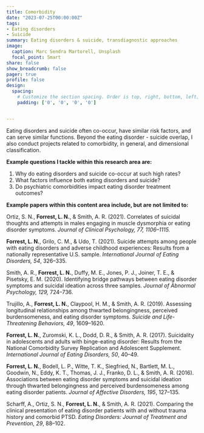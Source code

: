 ```yaml
---
title: Comorbidity
date: "2023-07-25T00:00:00Z"
tags:
- Eating disorders
- Suicide
summary: Eating disorders & suicide, transdiagnostic approaches
image:
  caption: Marc Sendra Martorell, Unsplash
  focal_point: Smart
share: false
show_breadcrumb: false
pager: true
profile: false
design: 
  spacing:
    # Customize the section spacing. Order is top, right, bottom, left; this doesn't really work though.
    padding: ['0', '0', '0', '0']


---
```

Eating disorders and suicide often co-occur, have similar risk factors, and can serve similar functions. Beyond the eating disorder - suicide overlap, I also conduct projects related to comorbidity, in general, and dimensional classification. 

**Example questions I tackle within this research area are:**
1. Why do eating disorders and suicide co-occur at such high rates?
2. What factors influence both eating disorders and suicide?
3. Do psychiatric comorbidities impact eating disorder treatment outcomes?

**Example papers within this content area include, but are not limited to:**

Ortiz, S. N., **Forrest, L. N.**, & Smith, A. R. (2021). Correlates of suicidal thoughts and attempts in males engaging in muscle dysmorphia or eating disorder symptoms. *Journal of Clinical Psychology, 77, 1106–1115.*

**Forrest, L. N.**, Grilo, C. M., & Udo, T. (2021). Suicide attempts among people with eating disorders and adverse childhood experiences: Results from a nationally representative U.S. sample. *International Journal of Eating Disorders, 54*, 326–335.

Smith, A. R., **Forrest, L. N.**, Duffy, M. E., Jones, P. J., Joiner, T. E., & Pisetsky, E. M. (2020). Identifying bridge pathways between eating disorder symptoms and suicidal ideation across three samples. *Journal of Abnormal Psychology, 129,* 724–736.

Trujillo, A., **Forrest, L. N.**, Claypool, H. M., & Smith, A. R. (2019). Assessing longitudinal relationships among thwarted belongingness, perceived burdensomeness, and eating disorder symptoms. *Suicide and Life-Threatening Behaviors, 49*, 1609–1620.

**Forrest, L. N.**, Zuromski, K. L., Dodd, D. R., & Smith, A. R. (2017). Suicidality in adolescents and adults with binge-eating disorder: Results from the National Comorbidity Survey Replication and Adolescent Supplement. *International Journal of Eating Disorders, 50*, 40–49.

**Forrest, L. N.**, Bodell, L. P., Witte, T. K., Siegfried, N., Bartlett, M. L., Goodwin, N., Eddy, K. T., Thomas, J. J., Franko, D. L., & Smith, A. R. (2016). Associations between eating disorder symptoms and suicidal ideation through thwarted belongingness and perceived burdensomeness among eating disorder patients. *Journal of Affective Disorders, 195*, 127–135.

Scharff, A., Ortiz, S. N., **Forrest, L. N.**, & Smith, A. R. (2021). Comparing the clinical presentation of eating disorder patients with and without trauma history and comorbid PTSD. *Eating Disorders: Journal of Treatment and Prevention, 29*, 88–102.

